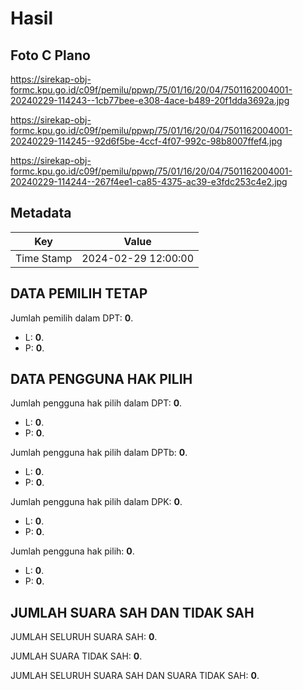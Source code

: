 # Hasil

## Foto C Plano

https://sirekap-obj-formc.kpu.go.id/c09f/pemilu/ppwp/75/01/16/20/04/7501162004001-20240229-114243--1cb77bee-e308-4ace-b489-20f1dda3692a.jpg

https://sirekap-obj-formc.kpu.go.id/c09f/pemilu/ppwp/75/01/16/20/04/7501162004001-20240229-114245--92d6f5be-4ccf-4f07-992c-98b8007ffef4.jpg

https://sirekap-obj-formc.kpu.go.id/c09f/pemilu/ppwp/75/01/16/20/04/7501162004001-20240229-114244--267f4ee1-ca85-4375-ac39-e3fdc253c4e2.jpg


## Metadata

| Key        | Value               |
| ---------- | ------------------- |
| Time Stamp | 2024-02-29 12:00:00 |


## DATA PEMILIH TETAP

Jumlah pemilih dalam DPT: **0**.
 * L: **0**.
 * P: **0**.

## DATA PENGGUNA HAK PILIH

Jumlah pengguna hak pilih dalam DPT: **0**.
 * L: **0**.
 * P: **0**.

Jumlah pengguna hak pilih dalam DPTb: **0**.
 * L: **0**.
 * P: **0**.

Jumlah pengguna hak pilih dalam DPK: **0**.
 * L: **0**.
 * P: **0**.

Jumlah pengguna hak pilih: **0**.
 * L: **0**.
 * P: **0**.

## JUMLAH SUARA SAH DAN TIDAK SAH

JUMLAH SELURUH SUARA SAH: **0**.

JUMLAH SUARA TIDAK SAH: **0**.

JUMLAH SELURUH SUARA SAH DAN SUARA TIDAK SAH: **0**.


